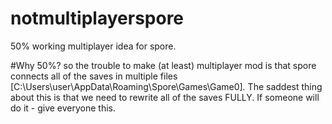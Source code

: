 # notmultiplayerspore
50% working multiplayer idea for spore.

#Why 50%?
so the trouble to make (at least) multiplayer mod is that spore connects all of the saves in multiple files [C:\Users\user\AppData\Roaming\Spore\Games\Game0]. The saddest thing about this is that we need to rewrite all of the saves FULLY. If someone will do it - give everyone this.
